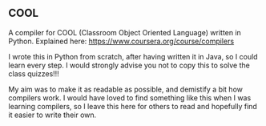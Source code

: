 COOL
---

A compiler for COOL (Classroom Object Oriented Language) written in Python. Explained here: https://www.coursera.org/course/compilers

I wrote this in Python from scratch, after having written it in Java, so I could learn every step. I would strongly advise you not to copy this to solve the class quizzes!!!

My aim was to make it as readable as possible, and demistify a bit how compilers work. I would have loved to find something like this when I was learning compilers, so I leave this here for others to read and hopefully find it easier to write their own.
